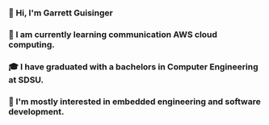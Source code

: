 ### 👋 Hi, I'm Garrett Guisinger
### 🌱 I am currently learning communication AWS cloud computing.
### 🎓 I have graduated with a bachelors in Computer Engineering at SDSU.
### 👀 I'm mostly interested in embedded engineering and software development.

<!--
**GarrettGuisinger/GarrettGuisinger** is a ✨ _special_ ✨ repository because its `README.md` (this file) appears on your GitHub profile.

Here are some ideas to get you started:

- 🔭 I’m currently working on ...
- 🌱 I’m currently learning ...
- 👯 I’m looking to collaborate on ...
- 🤔 I’m looking for help with ...
- 💬 Ask me about ...
- 📫 How to reach me: ...
- 😄 Pronouns: ...
- ⚡ Fun fact: ...
-->
